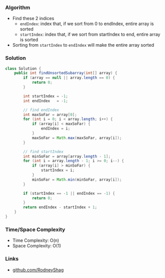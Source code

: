 ### Algorithm

- Find these 2 indices
  - `endIndex`: index that, if we sort from 0 to endIndex, entire array is sorted
  - `startIndex`: index that, if we sort from startIndex to end, entire array is sorted
- Sorting from `startIndex` to `endIndex` will make the entire array sorted

### Solution

```java
class Solution {
    public int findUnsortedSubarray(int[] array) {
        if (array == null || array.length == 0) {
            return 0;
        }

        int startIndex = -1;
        int endIndex   = -1;

        // find endIndex
        int maxSoFar = array[0];
        for (int i = 0; i < array.length; i++) {
            if (array[i] < maxSoFar) {
                endIndex = i;
            }
            maxSoFar = Math.max(maxSoFar, array[i]);
        }

        // find startIndex
        int minSoFar = array[array.length - 1];
        for (int i = array.length - 1; i >= 0; i--) {
            if (array[i] > minSoFar) {
                startIndex = i;
            }
            minSoFar = Math.min(minSoFar, array[i]);
        }

        if (startIndex == -1 || endIndex == -1) {
            return 0;
        }
        return endIndex - startIndex + 1;
    }
}
```

### Time/Space Complexity

- Time Complexity: O(n)
- Space Complexity: O(1)

### Links

- [github.com/RodneyShag](https://github.com/RodneyShag)
